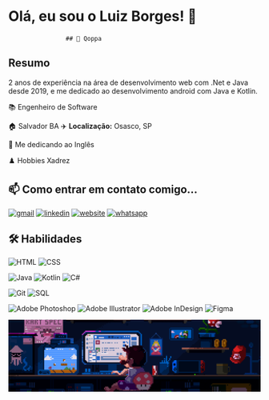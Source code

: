 # Olá, eu sou o Luiz Borges! 👋


                    ## 🚀 Qoppa


## Resumo
2 anos de experiência na área de desenvolvimento web com .Net e Java desde 2019, e me dedicado ao desenvolvimento android com Java e Kotlin.

📚 Engenheiro de Software

🏠 Salvador BA
✈️ **Localização:** Osasco, SP

🧠 Me dedicando ao Inglês 

♟️ Hobbies Xadrez 
    
 
## 📫 Como entrar em contato comigo...

[![gmail](https://img.shields.io/badge/gmail-D14836?style=for-the-badge&logo=gmail&logoColor=white)](mailto:luiiz.bgs@gmail.com)
[![linkedin](https://img.shields.io/badge/linkedin-0A66C2?style=for-the-badge&logo=linkedin&logoColor=white)](https://www.linkedin.com/in/luizbgs/)
[![website](https://img.shields.io/badge/website-4285F4?style=for-the-badge&logo=google-chrome&logoColor=white)](https://www.example.com)
[![whatsapp](https://img.shields.io/badge/whatsapp-25D366?style=for-the-badge&logo=whatsapp&logoColor=white)](https://wa.me/seunumerodetelefone)

## 🛠 Habilidades
![HTML](https://img.shields.io/badge/HTML-E34F26?style=for-the-badge&logo=html5&logoColor=white) ![CSS](https://img.shields.io/badge/CSS-1572B6?style=for-the-badge&logo=css3&logoColor=white)

![Java](https://img.shields.io/badge/Java-ED8B00?style=for-the-badge&logo=openjdk&logoColor=white)
![Kotlin](https://img.shields.io/badge/Kotlin-0095D5?style=for-the-badge&logo=kotlin&logoColor=white)
![C#](https://img.shields.io/badge/C%23-239120?style=for-the-badge&logo=c-sharp&logoColor=white)

![Git](https://img.shields.io/badge/git-%23F05032?style=for-the-badge&logo=git&logoColor=white)
![SQL](https://img.shields.io/badge/sql-954B3E?style=for-the-badge)


![Adobe Photoshop](https://img.shields.io/badge/Adobe%20Photoshop-31A8FF?style=for-the-badge&logo=adobe-photoshop&logoColor=white)
![Adobe Illustrator](https://img.shields.io/badge/Adobe%20Illustrator-FF9A00?style=for-the-badge&logo=adobe-illustrator&logoColor=white)
![Adobe InDesign](https://img.shields.io/badge/Adobe%20InDesign-FF3366?style=for-the-badge&logo=adobe-indesign&logoColor=white)
![Figma](https://img.shields.io/badge/Figma-F24E1E?style=for-the-badge&logo=figma&logoColor=white)

![Gato](https://github.com/HelloQoppa/HelloQoppa/raw/main/assets/img/mario.gif)
